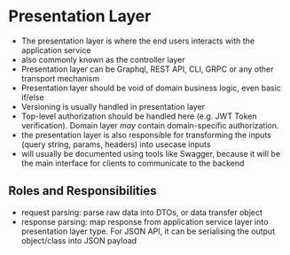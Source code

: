 # Presentation Layer

- The presentation layer is where the end users interacts with the application service
- also commonly known as the controller layer
- Presentation layer can be Graphql, REST API, CLI, GRPC or any other transport mechanism
- Presentation layer should be void of domain business logic, even basic if/else
- Versioning is usually handled in presentation layer
- Top-level authorization should be handled here (e.g. JWT Token verification). Domain layer _may_ contain domain-specific authorization.
- the presentation layer is also responsible for transforming the inputs (query string, params, headers) into usecase inputs
- will usually be documented using tools like Swagger, because it will be the main interface for clients to communicate to the backend

## Roles and Responsibilities 

- request parsing: parse raw data into DTOs, or data transfer object
- response parsing: map response from application service layer into 
 presentation layer type. For JSON API, it can be serialising the output object/class into JSON payload

